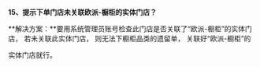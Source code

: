 <a name="bookmark119"></a>**15、提示下单门店未关联欧派-橱柜的实体门店？**

**解决方案：**要用系统管理员账号检查此门店是否关联了“欧派-橱柜”的实体门 店， 若未关联此实体门店， 则无法下橱柜品类的遗留单，  关联好“欧派-橱柜”的

实体门店就行。




